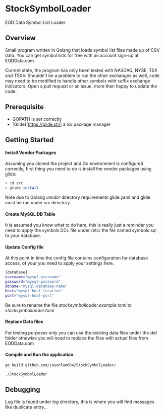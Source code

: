 # StockSymbolLoader
EOD Data Symbol List Loader

## Overview

Small program written in Golang that loads symbol list files made up of CSV data.  You can get symbol lists for free with an account sign-up at EODData.com

Current state, the program has only been tested with NASDAQ, NYSE, TSX and TSXV.  Shouldn't be a problem to run the other exchanges as well, code may need to be modified to handle other symbols with suffix exchange indicators.  Open a pull request or an issue, more then happy to update the code.

## Prerequisite 

* GOPATH is set correctly
* [Glide](https://glide.sh/] a Go package manager

## Getting Started

#### Install Vendor Packages
Assuming you cloned the project and Go environment is configured correctly, first thing you need to do is install the vendor packages using glide:

```bash
> cd src
> glide install
```

Note due to Golang *vendor* directory requirements glide.yaml and glide must be ran under *src* directory.

#### Create MySQL DB Table

It is assumed you know what to do here, this is really just a reminder you need to apply the symbols DDL file under /etc/ the file named 
symbols.sql to your database.

#### Update Config file

At this point in time the config file contains configuration for database access, of your you need to apply your settings here.

```bash
[database]
username="mysql-username"
password="mysql-password"
dbname="mysql-database-name"
host="mysql-host-location"
port="mysql-host-port"
```

Be sure to rename the file *stocksymbolloader.example.toml* to *stocksymbolloader.toml*

#### Replace Data files

For testing purposes only you can use the existing data files under the *dat* folder othewise you will need to replace the files
with actual files from EODData.com

#### Compile and Run the application

```bash
go build github.com/jasonlam604/StockSymbolLoader/
```
```bash
./StockSymbolLoader
```

## Debugging

Log file is found under *log* directory, this is where you will find messages like duplicate entry...
